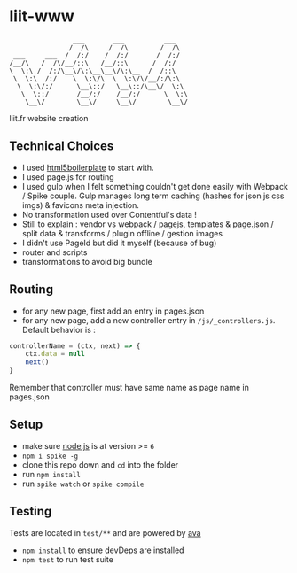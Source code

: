 # liit-www

```
                ___       ___          ___   
               /  /\     /  /\        /  /\  
 ___     ___  /  /:/    /  /:/       /  /:/  
/__/\   /  /\/__/::\   /__/::\      /  /:/   
\  \:\ /  /:/\__\/\:\__\__\/\:\__  /  /::\   
 \  \:\  /:/    \  \:\/\  \  \:\/\/__/:/\:\  
  \  \:\/:/      \__\::/   \__\::/\__\/  \:\
   \  \::/       /__/:/    /__/:/      \  \:\
    \__\/        \__\/     \__\/        \__\/

```
liit.fr website creation

## Technical Choices

- I used [html5boilerplate](https://html5boilerplate.com/) to start with.
- I used page.js for routing
- I used gulp when I felt something couldn't get done easily with Webpack / Spike couple. Gulp manages long term caching (hashes for json js css imgs) & favicons meta injection.
- No transformation used over Contentful's data !
- Still to explain : vendor vs webpack / pagejs, templates & page.json / split data & transforms / plugin offline / gestion images
- I didn't use PageId but did it myself (because of bug)
- router and scripts
- transformations to avoid big bundle

## Routing

- for any new page, first add an entry in pages.json
- for any new page, add a new controller entry in `/js/_controllers.js`. Default behavior is :
```js
controllerName = (ctx, next) => {
    ctx.data = null
    next()
}
```
Remember that controller must have same name as page name in pages.json

## Setup

- make sure [node.js](http://nodejs.org) is at version >= `6`
- `npm i spike -g`
- clone this repo down and `cd` into the folder
- run `npm install`
- run `spike watch` or `spike compile`

## Testing
Tests are located in `test/**` and are powered by [ava](https://github.com/sindresorhus/ava)
- `npm install` to ensure devDeps are installed
- `npm test` to run test suite
